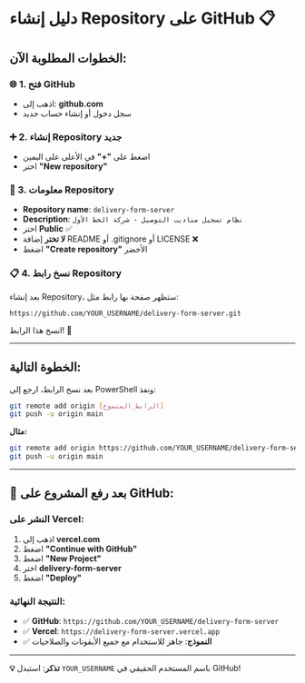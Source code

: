 # دليل إنشاء Repository على GitHub 📋

## الخطوات المطلوبة الآن:

### 🌐 1. فتح GitHub
- اذهب إلى: **github.com**
- سجل دخول أو إنشاء حساب جديد

### ➕ 2. إنشاء Repository جديد
- اضغط على **"+"** في الأعلى على اليمين
- اختر **"New repository"**

### 📝 3. معلومات Repository
- **Repository name**: `delivery-form-server`
- **Description**: `نظام تسجيل مناديب التوصيل - شركة الخط الأول`
- اختر **Public** ✅
- **لا تختر** إضافة README أو .gitignore أو LICENSE ❌
- اضغط **"Create repository"** الأخضر

### 📋 4. نسخ رابط Repository
بعد إنشاء Repository، ستظهر صفحة بها رابط مثل:
```
https://github.com/YOUR_USERNAME/delivery-form-server.git
```
انسخ هذا الرابط! 📌

---

## الخطوة التالية:
بعد نسخ الرابط، ارجع إلى PowerShell ونفذ:

```bash
git remote add origin [الرابط_المنسوخ]
git push -u origin main
```

**مثال:**
```bash
git remote add origin https://github.com/YOUR_USERNAME/delivery-form-server.git
git push -u origin main
```

---

## 🚀 بعد رفع المشروع على GitHub:

### النشر على Vercel:
1. اذهب إلى **vercel.com**
2. اضغط **"Continue with GitHub"**
3. اضغط **"New Project"**
4. اختر **delivery-form-server**
5. اضغط **"Deploy"**

### النتيجة النهائية:
- ✅ **GitHub**: `https://github.com/YOUR_USERNAME/delivery-form-server`
- ✅ **Vercel**: `https://delivery-form-server.vercel.app`
- ✅ **النموذج**: جاهز للاستخدام مع جميع الأيقونات والصلاحيات

---

**💡 تذكر**: استبدل `YOUR_USERNAME` باسم المستخدم الحقيقي في GitHub!
